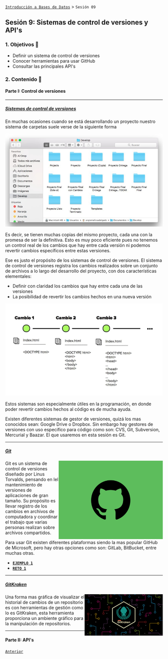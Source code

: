 [`Introducción a Bases de Datos`](../Readme.md) > `Sesión 09`

## Sesión 9: Sistemas de control de versiones y API's


### 1. Objetivos :dart: 

- Definir un sistema de control de versiones
- Conocer herramientas para usar GitHub
- Consultar las principales API's 

### 2. Contenido :blue_book:

#### Parte I: Control de versiones

---
##### <ins>Sistemas de control de versiones</ins>

En muchas ocasiones cuando se está desarrollando un proyecto nuestro sistema de carpetas suele verse de la siguiente forma

![](img/vers.jpg)

Es decir, se tienen muchas copias del mismo proyecto, cada una con la promesa de ser la definitiva. Esto es muy poco eficiente pues no tenemos un control real de los cambios que hay entre cada versión ni podemos revertir cambios específicos entre estas versiones.

Ese es justo el propósito de los sistemas de control de versiones. El sistema de control de versiones registra los cambios realizados sobre un conjunto de archivos a lo largo del desarrollo del proyecto, con dos características elementales: 

+ Definir con claridad los cambios que hay entre cada una de las versiones
+ La posibilidad de revertir los cambios hechos en una nueva versión

![](img/cont.png)

Estos sistemas son especialmente útiles en la programación, en donde poder revertir cambios hechos al código es de mucha ayuda. 

Existen diferentes sistemas de gestor de versiones, quizá los mas conocidos sean: Google Drive o Dropbox. Sin embargo hay gestores de versiones con uso especifico para código como son:  CVS, Git, Subversion, Mercurial y Baazar. El que usaremos en esta sesión es Git.

---
##### <ins>Git</ins>

<img src="img/github2.jpg" align="right" height="250">

Git es un sistema de control de versiones diseñado por Linus Torvalds, pensando en lel mantenimiento de versiones de aplicaciones de gran tamaño. Su propósito es llevar registro de los cambios en archivos de computadora y coordinar el trabajo que varias personas realizan sobre archivos compartidos.

Para usar Git existen diferentes plataformas siendo la mas popular GitHub de Microsoft, pero hay otras opciones como son: GitLab, BitBucket, entre muchas otras. 


- [**`EJEMPLO 1`**](Ejemplo-01/Readme.md)
- [**`RETO 1`**](Reto-01/Readme.md)
 
 ---
##### <ins>GitKraken</ins>
<img src="img/kraken.jpg" align="right" width="250">

Una forma mas gráfica de visualizar el historial de cambios de un repositorio es con herramientas de gestión como lo es GitKraken, esta herramienta proporciona un ambiente gráfico para la manipulación de repositorios.

---
#### Parte II: API's



[`Anterior`](../Sesion-08/Readme.md) 

</div>   
